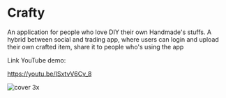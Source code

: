# Crafty

An application for people who love DIY their own Handmade's stuffs. A hybrid between social and trading app, where users can login and upload their own crafted item, share it to people who's using the app

Link YouTube demo: 

https://youtu.be/ISxtvV6Cv_8


![cover 3x](https://cloud.githubusercontent.com/assets/12258473/24603351/9b8fb516-188a-11e7-9405-592782c8fc2f.png)
